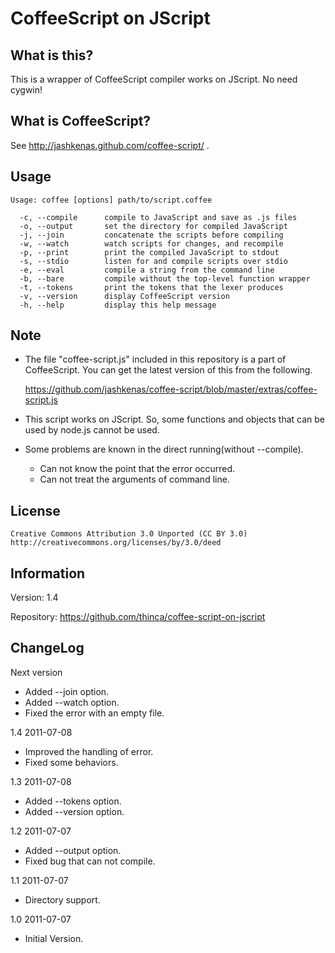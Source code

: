 # CoffeeScript on JScript

## What is this?

This is a wrapper of CoffeeScript compiler works on JScript.
No need cygwin!

## What is CoffeeScript?

See http://jashkenas.github.com/coffee-script/ .

## Usage

    Usage: coffee [options] path/to/script.coffee

      -c, --compile      compile to JavaScript and save as .js files
      -o, --output       set the directory for compiled JavaScript
      -j, --join         concatenate the scripts before compiling
      -w, --watch        watch scripts for changes, and recompile
      -p, --print        print the compiled JavaScript to stdout
      -s, --stdio        listen for and compile scripts over stdio
      -e, --eval         compile a string from the command line
      -b, --bare         compile without the top-level function wrapper
      -t, --tokens       print the tokens that the lexer produces
      -v, --version      display CoffeeScript version
      -h, --help         display this help message

## Note

- The file "coffee-script.js" included in this repository is a part of CoffeeScript.
  You can get the latest version of this from the following.

  https://github.com/jashkenas/coffee-script/blob/master/extras/coffee-script.js

- This script works on JScript. So, some functions and objects that can be used by node.js cannot be used.

- Some problems are known in the direct running(without --compile).
  - Can not know the point that the error occurred.
  - Can not treat the arguments of command line.

## License

    Creative Commons Attribution 3.0 Unported (CC BY 3.0)
    http://creativecommons.org/licenses/by/3.0/deed

## Information

Version:    1.4

Repository: https://github.com/thinca/coffee-script-on-jscript

## ChangeLog

Next version

- Added --join option.
- Added --watch option.
- Fixed the error with an empty file.

1.4  2011-07-08

- Improved the handling of error.
- Fixed some behaviors.

1.3  2011-07-08

- Added --tokens option.
- Added --version option.

1.2  2011-07-07

- Added --output option.
- Fixed bug that can not compile.

1.1  2011-07-07

- Directory support.

1.0  2011-07-07

- Initial Version.
